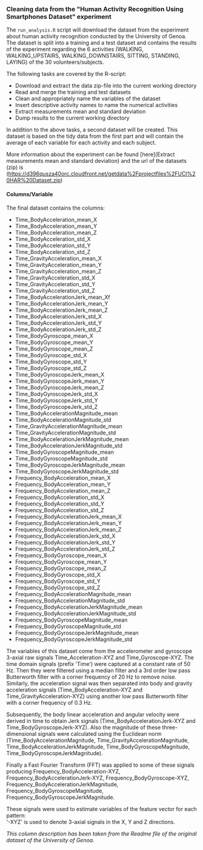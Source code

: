 ### Cleaning data from the "Human Activity Recognition Using Smartphones Dataset" experiment

The `run_analysis.R` script will download the dataset from the experiment about human activity recognition conducted by the University of Genoa. The dataset is split into a training and a test dataset and contains the results of the experiment regarding the 6 activities (WALKING, WALKING_UPSTAIRS, WALKING_DOWNSTAIRS, SITTING, STANDING, LAYING) of the 30 volunteers/subjects.

The following tasks are covered by the R-script:
* Download and extract the data zip-file into the current working directory
* Read and merge the training and test datasets
* Clean and appropriately name the variables of the dataset
* Insert descriptive activity names to name the numerical activities
* Extract measurements mean and standard deviation
* Dump results to the current working directory

In addition to the above tasks, a second dataset will be created. This dataset is based on the tidy data from the first part and will contain the average of each variable for each activity and each subject.

More information about the experiment can be found [here](Extract measurements mean and standard deviation) and the url of the datasets (zip) is (https://d396qusza40orc.cloudfront.net/getdata%2Fprojectfiles%2FUCI%20HAR%20Dataset.zip)

#### Columns/Variable

The final dataset contains the columns:
- Time_BodyAcceleration_mean_X
- Time_BodyAcceleration_mean_Y
- Time_BodyAcceleration_mean_Z
- Time_BodyAcceleration_std_X
- Time_BodyAcceleration_std_Y
- Time_BodyAcceleration_std_Z
- Time_GravityAcceleration_mean_X
- Time_GravityAcceleration_mean_Y
- Time_GravityAcceleration_mean_Z
- Time_GravityAcceleration_std_X
- Time_GravityAcceleration_std_Y
- Time_GravityAcceleration_std_Z
- Time_BodyAccelerationJerk_mean_Xf
- Time_BodyAccelerationJerk_mean_Y
- Time_BodyAccelerationJerk_mean_Z
- Time_BodyAccelerationJerk_std_X
- Time_BodyAccelerationJerk_std_Y
- Time_BodyAccelerationJerk_std_Z
- Time_BodyGyroscope_mean_X
- Time_BodyGyroscope_mean_Y
- Time_BodyGyroscope_mean_Z
- Time_BodyGyroscope_std_X
- Time_BodyGyroscope_std_Y
- Time_BodyGyroscope_std_Z
- Time_BodyGyroscopeJerk_mean_X
- Time_BodyGyroscopeJerk_mean_Y
- Time_BodyGyroscopeJerk_mean_Z
- Time_BodyGyroscopeJerk_std_X
- Time_BodyGyroscopeJerk_std_Y
- Time_BodyGyroscopeJerk_std_Z
- Time_BodyAccelerationMagnitude_mean
- Time_BodyAccelerationMagnitude_std
- Time_GravityAccelerationMagnitude_mean
- Time_GravityAccelerationMagnitude_std
- Time_BodyAccelerationJerkMagnitude_mean
- Time_BodyAccelerationJerkMagnitude_std
- Time_BodyGyroscopeMagnitude_mean
- Time_BodyGyroscopeMagnitude_std
- Time_BodyGyroscopeJerkMagnitude_mean
- Time_BodyGyroscopeJerkMagnitude_std
- Frequency_BodyAcceleration_mean_X
- Frequency_BodyAcceleration_mean_Y
- Frequency_BodyAcceleration_mean_Z
- Frequency_BodyAcceleration_std_X
- Frequency_BodyAcceleration_std_Y
- Frequency_BodyAcceleration_std_Z
- Frequency_BodyAccelerationJerk_mean_X
- Frequency_BodyAccelerationJerk_mean_Y
- Frequency_BodyAccelerationJerk_mean_Z
- Frequency_BodyAccelerationJerk_std_X
- Frequency_BodyAccelerationJerk_std_Y
- Frequency_BodyAccelerationJerk_std_Z
- Frequency_BodyGyroscope_mean_X
- Frequency_BodyGyroscope_mean_Y
- Frequency_BodyGyroscope_mean_Z
- Frequency_BodyGyroscope_std_X
- Frequency_BodyGyroscope_std_Y
- Frequency_BodyGyroscope_std_Z
- Frequency_BodyAccelerationMagnitude_mean
- Frequency_BodyAccelerationMagnitude_std
- Frequency_BodyAccelerationJerkMagnitude_mean
- Frequency_BodyAccelerationJerkMagnitude_std
- Frequency_BodyGyroscopeMagnitude_mean
- Frequency_BodyGyroscopeMagnitude_std
- Frequency_BodyGyroscopeJerkMagnitude_mean
- Frequency_BodyGyroscopeJerkMagnitude_std

The variables of this dataset come from the accelerometer and gyroscope 3-axial raw signals Time_Acceleration-XYZ and Time_Gyroscope-XYZ. The time domain signals (prefix 'Time') were captured at a constant rate of 50 Hz. Then they were filtered using a median filter and a 3rd order low pass Butterworth filter with a corner frequency of 20 Hz to remove noise. Similarly, the acceleration signal was then separated into body and gravity acceleration signals (Time_BodyAcceleration-XYZ and Time_GravityAcceleration-XYZ) using another low pass Butterworth filter with a corner frequency of 0.3 Hz. 

Subsequently, the body linear acceleration and angular velocity were derived in time to obtain Jerk signals (Time_BodyAccelerationJerk-XYZ and Time_BodyGyroscopeJerk-XYZ). Also the magnitude of these three-dimensional signals were calculated using the Euclidean norm (Time_BodyAccelerationMagnitude, Time_GravityAccelerationMagnitude, Time_BodyAccelerationJerkMagnitude, Time_BodyGyroscopeMagnitude, Time_BodyGyroscopeJerkMagnitude). 

Finally a Fast Fourier Transform (FFT) was applied to some of these signals producing Frequency_BodyAcceleration-XYZ, Frequency_BodyAccelerationJerk-XYZ, Frequency_BodyGyroscope-XYZ, Frequency_BodyAccelerationJerkMagnitude, Frequency_BodyGyroscopeMagnitude, Frequency_BodyGyroscopeJerkMagnitude.

These signals were used to estimate variables of the feature vector for each pattern:  
'-XYZ' is used to denote 3-axial signals in the X, Y and Z directions.

*This column description has been taken from the Readme file of the original dataset of the University of Genoa.*
